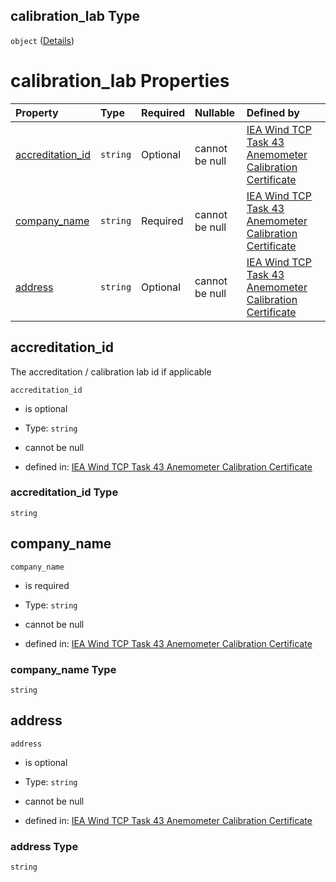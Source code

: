 ## calibration_lab Type

`object` ([Details](iea43\_anemometer_calibration-properties-calibration_lab.md))

# calibration_lab Properties

| Property                              | Type     | Required | Nullable       | Defined by                                                                                                                                                                                                      |
| :------------------------------------ | :------- | :------- | :------------- | :-------------------------------------------------------------------------------------------------------------------------------------------------------------------------------------------------------------- |
| [accreditation_id](#accreditation_id) | `string` | Optional | cannot be null | [IEA Wind TCP Task 43 Anemometer Calibration Certificate](iea43_anemometer_calibration-properties-calibration_lab-properties-accreditation_id.md "TBD#/properties/calibration_lab/properties/accreditation_id") |
| [company_name](#company_name)         | `string` | Required | cannot be null | [IEA Wind TCP Task 43 Anemometer Calibration Certificate](iea43_anemometer_calibration-properties-calibration_lab-properties-company_name.md "TBD#/properties/calibration_lab/properties/company_name")         |
| [address](#address)                   | `string` | Optional | cannot be null | [IEA Wind TCP Task 43 Anemometer Calibration Certificate](iea43_anemometer_calibration-properties-calibration_lab-properties-address.md "TBD#/properties/calibration_lab/properties/address")                   |

## accreditation_id

The accreditation / calibration lab id if applicable

`accreditation_id`

*   is optional

*   Type: `string`

*   cannot be null

*   defined in: [IEA Wind TCP Task 43 Anemometer Calibration Certificate](iea43\_anemometer_calibration-properties-calibration_lab-properties-accreditation_id.md "TBD#/properties/calibration_lab/properties/accreditation_id")

### accreditation_id Type

`string`

## company_name



`company_name`

*   is required

*   Type: `string`

*   cannot be null

*   defined in: [IEA Wind TCP Task 43 Anemometer Calibration Certificate](iea43\_anemometer_calibration-properties-calibration_lab-properties-company_name.md "TBD#/properties/calibration_lab/properties/company_name")

### company_name Type

`string`

## address



`address`

*   is optional

*   Type: `string`

*   cannot be null

*   defined in: [IEA Wind TCP Task 43 Anemometer Calibration Certificate](iea43\_anemometer_calibration-properties-calibration_lab-properties-address.md "TBD#/properties/calibration_lab/properties/address")

### address Type

`string`
